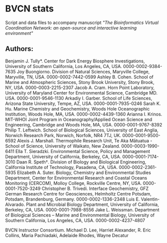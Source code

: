 # BVCN stats

Script and data files to accompany manuscript *"The Bioinformatics Virtual Coordination Network: an open-source and interactive learning environment"*

## Authors: 
Benjamin J. Tully*. Center for Dark Energy Biosphere Investigations, University of Southern California, Los Angeles, CA, USA. 0000-0002-9384-7635
Joy Buongiorno. Division of Natural Sciences, Maryville College, Maryville, TN, USA. 0000-0002-7442-0599
Ashley B. Cohen. School of Marine and Atmospheric Sciences, Stony Brook University, Stony Brook, NY, USA. 0000-0003-2215-2307
Jacob A. Cram. Horn Point Laboratory, University of Maryland Center for Environmental Science, Cambridge MD. USA. 0000-0001-9546-1130
Arkadiy I. Garber. School of Life Sciences, Arizona State University, Tempe, AZ, USA. 0000-0001-7935-0246
Sarah K. Hu. Marine Chemistry and Geochemistry, Woods Hole Oceanographic Institution, Woods Hole, MA, USA. 0000-0002-4439-1360
Arianna I. Krinos. MIT-WHOI Joint Program in Oceanography/Applied Ocean Science and Engineering, Cambridge and Woods Hole, MA, USA. 0000-0001-9767-8392
Philip T. Leftwich. School of Biological Sciences, University of East Anglia, Norwich Research Park, Norwich, Norfolk, NR4 7TJ, UK. 0000-0001-9500-6592
Alexis J. Marshall. Thermophile Research Unit, Te Aka Mātuatua - School of Science, University of Waikato, New Zealand. 0000-0003-1990-6411
Ella T. Sieradzki. Environmental Science, Policy and Management Department, University of California, Berkeley, CA, USA. 0000-0001-7174-3010
Daan R. Speth†. Division of Biology and Biological Engineering, California Institute of Technology, Pasadena, CA, USA. 0000-0002-2361-5935
Elizabeth A. Suter. Biology, Chemistry and Environmental Studies Department, Center for Environmental Research and Coastal Oceans Monitoring (CERCOM), Molloy College, Rockville Centre, NY, USA. 0000-0001-7520-3249
Christopher B. Trivedi. Interface Geochemistry, GFZ German Research Centre for Geosciences, Helmholtz Centre Potsdam, Potsdam, Brandenburg, Germany. 0000-0002-1336-2348
Luis E. Valentin-Alvarado. Plant and Microbial Biology Department, University of California, Berkeley, CA, USA. 0000-0001-7988-8556
Jake L. Weissman. Department of Biological Sciences – Marine and Environmental Biology, University of Southern California, Los Angeles, CA, USA. 0000-0002-4237-4807

BVCN Instructor Consortium.
Michael D. Lee, Harriet Alexander, R. Eric Collins, Maria Pachiadaki, Adelaide Rhodes, Wayne Decatur

